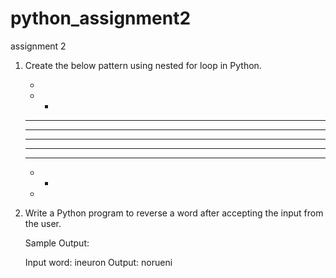 # python_assignment2
assignment 2

1. Create the below pattern using nested for loop in Python.
   
   * 
   * * 
   * * * 
   * * * * 
   * * * * * 
   * * * * 
   * * * 
   * * 
   * 

   
2. Write a Python program to reverse a word after accepting the input from the user.

   Sample Output:
   
   Input word: ineuron
   Output: norueni
   
